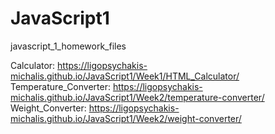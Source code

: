 # JavaScript1
javascript_1_homework_files

Calculator: https://ligopsychakis-michalis.github.io/JavaScript1/Week1/HTML_Calculator/
Temperature_Converter: https://ligopsychakis-michalis.github.io/JavaScript1/Week2/temperature-converter/
Weight_Converter: https://ligopsychakis-michalis.github.io/JavaScript1/Week2/weight-converter/
